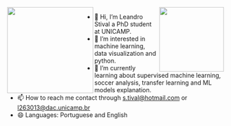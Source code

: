 <img align="right" height="150" src="https://media.giphy.com/media/j6MwR2b2DEQz2TS5bV/giphy.gif"/>
<img align="left" height="200" src="https://media.giphy.com/media/ao9DUiTKH60XS/giphy.gif"/>


- 👋 Hi, I’m Leandro Stival a PhD student at UNICAMP.
- 👀 I’m interested in machine learning, data visualization and python.
- 🌱 I’m currently learning about supervised machine learning, soccer analysis, transfer learning and ML models explanation.
- 📫 How to reach me contact through  s.tival@hotmail.com or l263013@dac.unicamp.br
- 😄 Languages: Portuguese and English

<!--
**lstival/lstival** is a ✨ _special_ ✨ repository because its `README.md` (this file) appears on your GitHub profile.

Here are some ideas to get you started:
### Hi there 👋

-->
